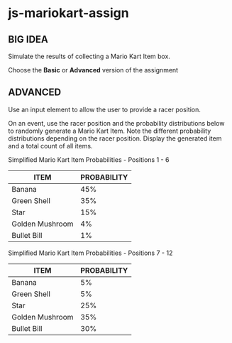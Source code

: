 # js-mariokart-assign
## BIG IDEA
Simulate the results of collecting a Mario Kart Item box.

Choose the **Basic** or **Advanced** version of the assignment

## ADVANCED

Use an input element to allow the user to provide a racer position.  

On an event, use the racer position and the probability distributions below to randomly generate a Mario Kart Item.  Note the different probability distributions depending on the racer position.  Display the generated item and a total count of all items. 

Simplified Mario Kart Item Probabilities - Positions 1 - 6

ITEM | PROBABILITY 
---- | ----------- 
Banana | 45%
Green Shell | 35%
Star | 15%
Golden Mushroom | 4%
Bullet Bill | 1%


Simplified Mario Kart Item Probabilities - Positions 7 - 12

ITEM | PROBABILITY 
---- | -----------
Banana | 5%
Green Shell | 5%
Star | 25%
Golden Mushroom | 35%
Bullet Bill | 30%


